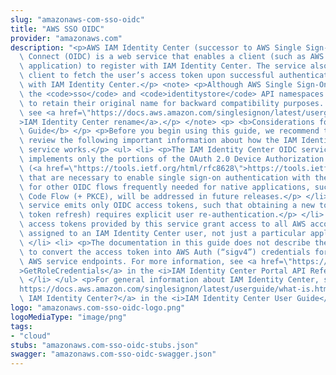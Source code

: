 ```yaml
---
slug: "amazonaws-com-sso-oidc"
title: "AWS SSO OIDC"
provider: "amazonaws.com"
description: "<p>AWS IAM Identity Center (successor to AWS Single Sign-On) OpenID\
  \ Connect (OIDC) is a web service that enables a client (such as AWS CLI or a native\
  \ application) to register with IAM Identity Center. The service also enables the\
  \ client to fetch the user’s access token upon successful authentication and authorization\
  \ with IAM Identity Center.</p> <note> <p>Although AWS Single Sign-On was renamed,\
  \ the <code>sso</code> and <code>identitystore</code> API namespaces will continue\
  \ to retain their original name for backward compatibility purposes. For more information,\
  \ see <a href=\"https://docs.aws.amazon.com/singlesignon/latest/userguide/what-is.html#renamed\"\
  >IAM Identity Center rename</a>.</p> </note> <p> <b>Considerations for Using This\
  \ Guide</b> </p> <p>Before you begin using this guide, we recommend that you first\
  \ review the following important information about how the IAM Identity Center OIDC\
  \ service works.</p> <ul> <li> <p>The IAM Identity Center OIDC service currently\
  \ implements only the portions of the OAuth 2.0 Device Authorization Grant standard\
  \ (<a href=\"https://tools.ietf.org/html/rfc8628\">https://tools.ietf.org/html/rfc8628</a>)\
  \ that are necessary to enable single sign-on authentication with the AWS CLI. Support\
  \ for other OIDC flows frequently needed for native applications, such as Authorization\
  \ Code Flow (+ PKCE), will be addressed in future releases.</p> </li> <li> <p>The\
  \ service emits only OIDC access tokens, such that obtaining a new token (For example,\
  \ token refresh) requires explicit user re-authentication.</p> </li> <li> <p>The\
  \ access tokens provided by this service grant access to all AWS account entitlements\
  \ assigned to an IAM Identity Center user, not just a particular application.</p>\
  \ </li> <li> <p>The documentation in this guide does not describe the mechanism\
  \ to convert the access token into AWS Auth (“sigv4”) credentials for use with IAM-protected\
  \ AWS service endpoints. For more information, see <a href=\"https://docs.aws.amazon.com/singlesignon/latest/PortalAPIReference/API_GetRoleCredentials.html\"\
  >GetRoleCredentials</a> in the <i>IAM Identity Center Portal API Reference Guide</i>.</p>\
  \ </li> </ul> <p>For general information about IAM Identity Center, see <a href=\"\
  https://docs.aws.amazon.com/singlesignon/latest/userguide/what-is.html\">What is\
  \ IAM Identity Center?</a> in the <i>IAM Identity Center User Guide</i>.</p>"
logo: "amazonaws.com-sso-oidc-logo.png"
logoMediaType: "image/png"
tags:
- "cloud"
stubs: "amazonaws.com-sso-oidc-stubs.json"
swagger: "amazonaws.com-sso-oidc-swagger.json"
---
```


